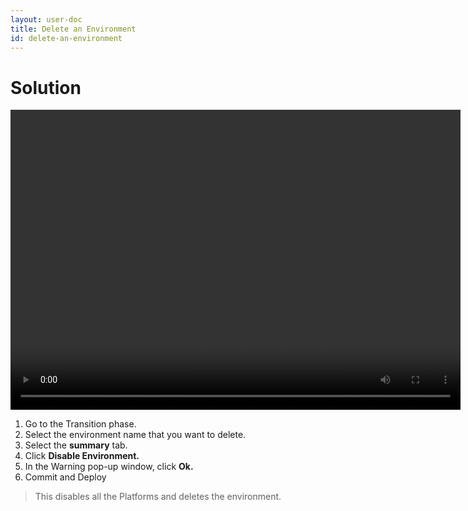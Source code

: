 ```yaml
---
layout: user-doc
title: Delete an Environment
id: delete-an-environment
---
```


# Solution

<video width="720" height="480" preload="metadata" controls="" class="grovo-video">
    <source src="http://videos.grovo.com/walmart-oneops-transition-0215_deleting-an-environment_4668.webm?vpv=1" type="video/webm">
    Your browser does not implement HTML5 video. 
</video>


1. Go to the Transition phase.
2. Select the environment name that you want to delete.
3. Select the **summary** tab.
4. Click **Disable Environment.**
5. In the Warning pop-up window, click **Ok.**
6. Commit and Deploy

>This disables all the Platforms and deletes the environment.

